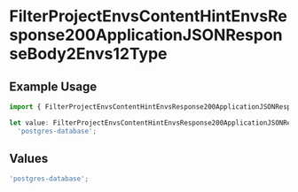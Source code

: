 # FilterProjectEnvsContentHintEnvsResponse200ApplicationJSONResponseBody2Envs12Type

## Example Usage

```typescript
import { FilterProjectEnvsContentHintEnvsResponse200ApplicationJSONResponseBody2Envs12Type } from '@vercel/client/models/operations';

let value: FilterProjectEnvsContentHintEnvsResponse200ApplicationJSONResponseBody2Envs12Type =
  'postgres-database';
```

## Values

```typescript
'postgres-database';
```

